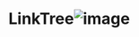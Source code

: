 # LinkTree![image](https://user-images.githubusercontent.com/112831848/190651153-eaf762b1-d593-4d6d-bf18-573ebbf6be48.png)
